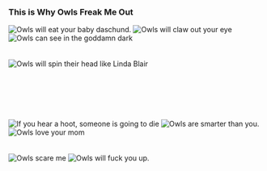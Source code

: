 ### This is Why Owls Freak Me Out

![Owls will eat your baby daschund.](media/owls/daschund.jpg) ![Owls
will claw out your eye](media/owls/eyes.jpg) ![Owls can see in the
goddamn dark](media/owls/dark.jpg) \
 \
 \
 ![Owls will spin their head like Linda
Blair](media/owls/lindaBlair.jpg) \
 \
 \
 \
 \
 \
 \
 ![If you hear a hoot, someone is going to die](media/owls/hoot.jpg)
![Owls are smarter than you.](media/owls/smart.jpg) ![Owls love your
mom](media/owls/yourMom.jpg) \
 \
 \
 ![Owls scare me](media/owls/scareMe.jpg) ![Owls will fuck you
up.](media/owls/fuckYouUp.jpg)
